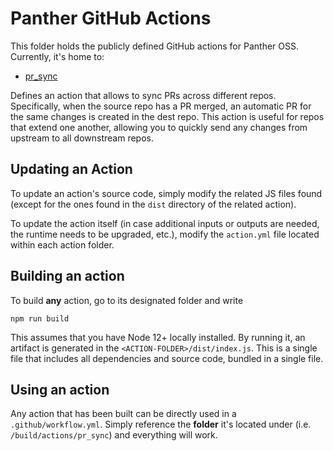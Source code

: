 # Panther GitHub Actions

This folder holds the publicly defined GitHub actions for Panther OSS. Currently, it's home to:

- [pr_sync](./pr_sync/index.js)

Defines an action that allows to sync PRs across different repos. Specifically, when the source
repo has a PR merged, an automatic PR for the same changes is created in the dest repo. This action
is useful for repos that extend one another, allowing you to quickly send any changes from upstream
to all downstream repos.

## Updating an Action

To update an action's source code, simply modify the related JS files found
(except for the ones found in the `dist` directory of the related action).

To update the action itself (in case additional inputs or outputs are needed, the runtime needs to be upgraded, etc.),
modify the `action.yml` file located within each action folder.

## Building an action

To build **any** action, go to its designated folder and write

`npm run build`

This assumes that you have Node 12+ locally installed. By running it, an artifact is generated in
the `<ACTION-FOLDER>/dist/index.js`. This is a single file that includes all dependencies and
source code, bundled in a single file.

## Using an action

Any action that has been built can be directly used in a `.github/workflow.yml`. Simply
reference the **folder** it's located under (i.e. `/build/actions/pr_sync`) and everything will work.

